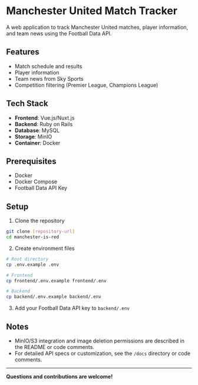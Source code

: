 # Manchester United Match Tracker

A web application to track Manchester United matches, player information, and team news using the Football Data API.

## Features

- Match schedule and results
- Player information
- Team news from Sky Sports
- Competition filtering (Premier League, Champions League)

## Tech Stack

- **Frontend**: Vue.js/Nuxt.js
- **Backend**: Ruby on Rails
- **Database**: MySQL
- **Storage**: MinIO
- **Container**: Docker

## Prerequisites

- Docker
- Docker Compose
- Football Data API Key

## Setup

1. Clone the repository

```bash
git clone [repository-url]
cd manchester-is-red
```

2. Create environment files

```bash
# Root directory
cp .env.example .env

# Frontend
cp frontend/.env.example frontend/.env

# Backend
cp backend/.env.example backend/.env
```

3. Add your Football Data API key to `backend/.env`

## Notes

- MinIO/S3 integration and image deletion permissions are described in the README or code comments.
- For detailed API specs or customization, see the `/docs` directory or code comments.

---

**Questions and contributions are welcome!**
